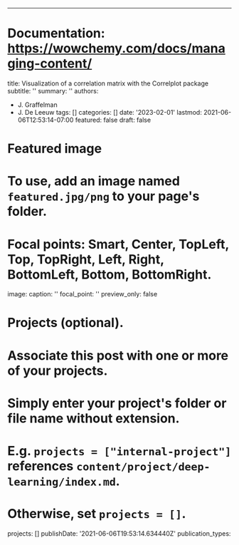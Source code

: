 ---
# Documentation: https://wowchemy.com/docs/managing-content/

title: Visualization of a correlation matrix with the Correlplot package
subtitle: ''
summary: ''
authors:
- J. Graffelman
- J. De Leeuw
tags: []
categories: []
date: '2023-02-01'
lastmod: 2021-06-06T12:53:14-07:00
featured: false
draft: false

# Featured image
# To use, add an image named `featured.jpg/png` to your page's folder.
# Focal points: Smart, Center, TopLeft, Top, TopRight, Left, Right, BottomLeft, Bottom, BottomRight.
image:
  caption: ''
  focal_point: ''
  preview_only: false

# Projects (optional).
#   Associate this post with one or more of your projects.
#   Simply enter your project's folder or file name without extension.
#   E.g. `projects = ["internal-project"]` references `content/project/deep-learning/index.md`.
#   Otherwise, set `projects = []`.
projects: []
publishDate: '2021-06-06T19:53:14.634440Z'
publication_types:
